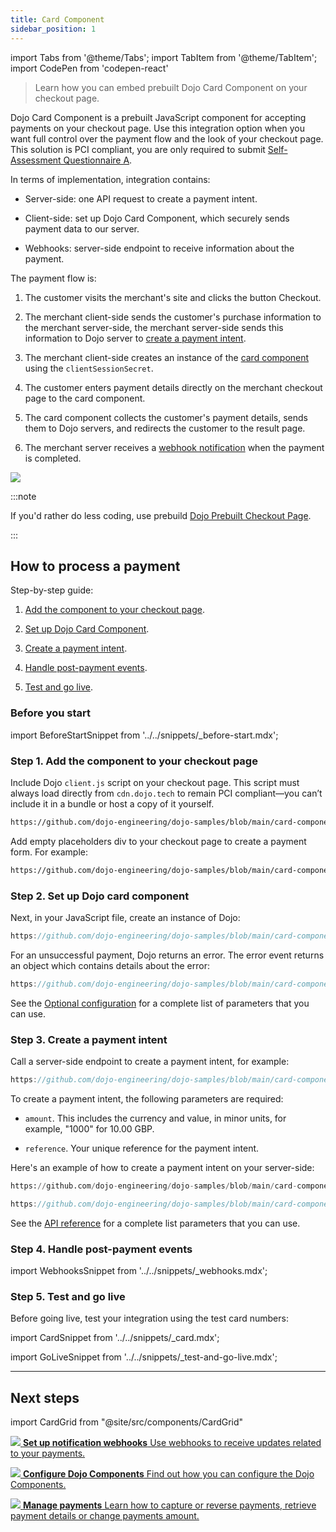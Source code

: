 ```yaml
---
title: Card Component
sidebar_position: 1
---
```

import Tabs from '@theme/Tabs';
import TabItem from '@theme/TabItem';
import CodePen from 'codepen-react'

>Learn how you can embed prebuilt Dojo Card Component on your checkout page.

Dojo Card Component is a prebuilt JavaScript component for accepting payments on your checkout page. Use this integration option when you want full control over the payment flow and the look of your checkout page.
This solution is PCI compliant, you are only required to submit [Self-Assessment Questionnaire A](https://www.pcisecuritystandards.org/documents/PCI-DSS-v3_2_1-SAQ-A.pdf).

In terms of implementation, integration contains:

- Server-side: one API request to create a payment intent.

- Client-side: set up Dojo Card Component, which securely sends payment data to our server.

- Webhooks: server-side endpoint to receive information about the payment.

The payment flow is:

1. The customer visits the merchant's site and clicks the button Checkout.

2. The merchant client-side sends the customer's purchase information to the merchant server-side, the merchant server-side sends this information to Dojo server to [create a payment intent](#step-3-create-a-payment-intent).

3. The merchant client-side creates an instance of the [card component](#step-1-add-the-component-to-your-checkout-page) using the `clientSessionSecret`.

4. The customer enters payment details directly on the merchant checkout page to the card component.

5. The card component collects the customer's payment details, sends them to Dojo servers, and redirects the customer to the result page.

6. The merchant server receives a [webhook notification](#step-4-handle-post-payment-events) when the payment is completed.

![](/images/flow-card.jpg)

:::note

If you'd rather do less coding, use prebuild [Dojo Prebuilt Checkout Page](../checkout-page/checkout-page.md).

:::
## How to process a payment

Step-by-step guide:

1. [Add the component to your checkout page](#step-1-add-the-component-to-your-checkout-page).

2. [Set up Dojo Card Component](#step-2-set-up-dojo-card-component).

3. [Create a payment intent](#step-3-create-a-payment-intent).

4. [Handle post-payment events](#step-4-handle-post-payment-events).

5. [Test and go live](#step-5-test-and-go-live).

### Before you start

import BeforeStartSnippet from '../../snippets/_before-start.mdx';

<BeforeStartSnippet />

### Step 1. Add the component to your checkout page

Include Dojo `client.js` script on your checkout page. This script must always load directly from `cdn.dojo.tech` to remain PCI compliant—you can’t include it in a bundle or host a copy of it yourself.

```html reference title="index.html"
https://github.com/dojo-engineering/dojo-samples/blob/main/card-component/client/html/templates/index.html#L4-L8
```

Add empty placeholders div to your checkout page to create a payment form.
For example:

```html reference title="index.html"
https://github.com/dojo-engineering/dojo-samples/blob/main/card-component/client/html/templates/index.html#L9-L24
```

### Step 2. Set up Dojo card component

Next, in your JavaScript file, create an instance of Dojo:

```js reference title="script.js"
https://github.com/dojo-engineering/dojo-samples/blob/main/card-component/client/html/static/script.js#L17-L59
```

 For an unsuccessful payment, Dojo returns an error. The error event returns an object which contains details about the error:

```js reference title="script.js"
https://github.com/dojo-engineering/dojo-samples/blob/main/card-component/client/html/static/script.js#L61-L75
```

See the [Optional configuration](./configuration.md) for a complete list of parameters that you can use.

### Step 3. Create a payment intent

Call a server-side endpoint to create a payment intent, for example:

```js reference title="script.js"
https://github.com/dojo-engineering/dojo-samples/blob/main/card-component/client/html/static/script.js#L2-L16
```

To create a payment intent, the following parameters are required:

- `amount`. This includes the currency and value, in minor units, for example, "1000" for 10.00 GBP.

- `reference`. Your unique reference for the payment intent.

Here's an example of how to create a payment intent on your server-side:

<Tabs groupId="codeGroup">
  <TabItem value="python" label="Python">

```py reference title="server.py"
https://github.com/dojo-engineering/dojo-samples/blob/main/card-component/server/python/server.py#L36-L61
```

  </TabItem>
  <TabItem value="C#" label="C#">

```csharp reference title="server.cs"
https://github.com/dojo-engineering/dojo-samples/blob/main/card-component/server/cs/server.cs
```

  </TabItem>
</Tabs>

See the [API reference](/api#operation/PaymentIntents_CreatePaymentIntent) for a complete list parameters that you can use.

### Step 4. Handle post-payment events

import WebhooksSnippet from '../../snippets/_webhooks.mdx';

<WebhooksSnippet />

### Step 5. Test and go live

Before going live, test your integration using the test card numbers:

import CardSnippet from '../../snippets/_card.mdx';

<CardSnippet />

import GoLiveSnippet from '../../snippets/_test-and-go-live.mdx';

<GoLiveSnippet />

---

## Next steps

import CardGrid from "@site/src/components/CardGrid"

<CardGrid home>

[![](/images/dojo-icons/AnchorSimple.svg) **Set up notification webhooks** Use webhooks to receive updates related to your payments.](../../development-resources/webhooks.md)

[![](/images/dojo-icons/Settings.svg) **Configure Dojo Components** Find out how you can configure the Dojo Components.](./configuration.md)

[![](/images/dojo-icons/Filters.svg) **Manage payments** Learn how to capture or reverse payments, retrieve payment details or change payments amount.](../../manage-payments/manage-payments.md)

</CardGrid>

